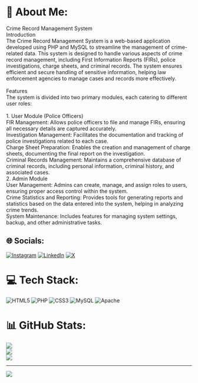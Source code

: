 # 💫 About Me:
Crime Record Management System<br>Introduction<br>The Crime Record Management System is a web-based application developed using PHP and MySQL to streamline the management of crime-related data. This system is designed to handle various aspects of crime record management, including First Information Reports (FIRs), police investigations, charge sheets, and criminal records. The system ensures efficient and secure handling of sensitive information, helping law enforcement agencies to manage cases and records more effectively.<br><br>Features<br>The system is divided into two primary modules, each catering to different user roles:<br><br>1. User Module (Police Officers)<br>FIR Management: Allows police officers to file and manage FIRs, ensuring all necessary details are captured accurately.<br>Investigation Management: Facilitates the documentation and tracking of police investigations related to each case.<br>Charge Sheet Preparation: Enables the creation and management of charge sheets, documenting the final report on the investigation.<br>Criminal Records Management: Maintains a comprehensive database of criminal records, including personal information, criminal history, and associated cases.<br>2. Admin Module<br>User Management: Admins can create, manage, and assign roles to users, ensuring proper access control within the system.<br>Crime Statistics and Reporting: Provides tools for generating reports and statistics based on the data entered into the system, helping in analyzing crime trends.<br>System Maintenance: Includes features for managing system settings, backup, and other administrative tasks.


## 🌐 Socials:
[![Instagram](https://img.shields.io/badge/Instagram-%23E4405F.svg?logo=Instagram&logoColor=white)](https://instagram.com/mr.sidyot_77) [![LinkedIn](https://img.shields.io/badge/LinkedIn-%230077B5.svg?logo=linkedin&logoColor=white)](https://linkedin.com/in/mrsidyot77) [![X](https://img.shields.io/badge/X-black.svg?logo=X&logoColor=white)](https://x.com/mrsidyot77) 

# 💻 Tech Stack:
![HTML5](https://img.shields.io/badge/html5-%23E34F26.svg?style=for-the-badge&logo=html5&logoColor=white) ![PHP](https://img.shields.io/badge/php-%23777BB4.svg?style=for-the-badge&logo=php&logoColor=white) ![CSS3](https://img.shields.io/badge/css3-%231572B6.svg?style=for-the-badge&logo=css3&logoColor=white) ![MySQL](https://img.shields.io/badge/mysql-4479A1.svg?style=for-the-badge&logo=mysql&logoColor=white) ![Apache](https://img.shields.io/badge/apache-%23D42029.svg?style=for-the-badge&logo=apache&logoColor=white)
# 📊 GitHub Stats:
![](https://github-readme-stats.vercel.app/api?username=mrsidyot77&theme=dark&hide_border=false&include_all_commits=false&count_private=false)<br/>
![](https://github-readme-streak-stats.herokuapp.com/?user=mrsidyot77&theme=dark&hide_border=false)<br/>
![](https://github-readme-stats.vercel.app/api/top-langs/?username=mrsidyot77&theme=dark&hide_border=false&include_all_commits=false&count_private=false&layout=compact)

---
[![](https://visitcount.itsvg.in/api?id=mrsidyot77&icon=9&color=0)](https://visitcount.itsvg.in)

<!-- Proudly created with GPRM ( https://gprm.itsvg.in ) -->
